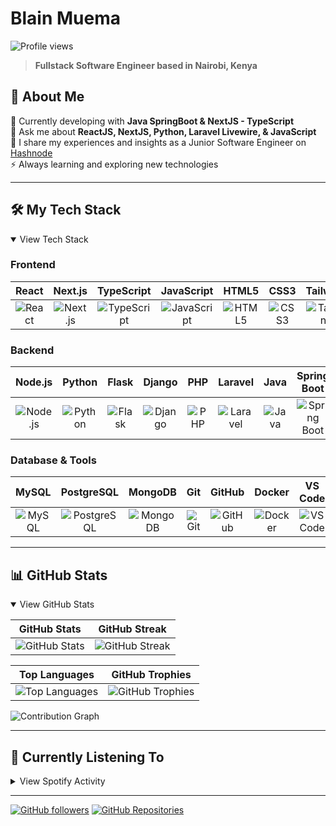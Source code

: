 # Blain Muema

![Profile views](https://komarev.com/ghpvc/?username=octocatblain&label=Profile%20views&color=brightgreen&style=flat)

> **Fullstack Software Engineer based in Nairobi, Kenya**

## 💫 About Me

🌱 Currently developing with **Java SpringBoot & NextJS - TypeScript**  
💬 Ask me about **ReactJS, NextJS, Python, Laravel Livewire, & JavaScript**  
📘 I share my experiences and insights as a Junior Software Engineer on [Hashnode](https://blainmuema.hashnode.dev/)  
⚡ Always learning and exploring new technologies  

---

## 🛠️ My Tech Stack

<details open>
<summary>View Tech Stack</summary>

### Frontend
| React | Next.js | TypeScript | JavaScript | HTML5 | CSS3 | Tailwind | Sass | Bootstrap |
|:-----:|:-------:|:----------:|:----------:|:-----:|:----:|:--------:|:----:|:---------:|
| ![React](https://img.shields.io/badge/React-61DAFB?style=flat-square&logo=react&logoColor=black) | ![Next.js](https://img.shields.io/badge/Next.js-000000?style=flat-square&logo=next.js&logoColor=white) | ![TypeScript](https://img.shields.io/badge/TypeScript-3178C6?style=flat-square&logo=typescript&logoColor=white) | ![JavaScript](https://img.shields.io/badge/JavaScript-F7DF1E?style=flat-square&logo=javascript&logoColor=black) | ![HTML5](https://img.shields.io/badge/HTML5-E34F26?style=flat-square&logo=html5&logoColor=white) | ![CSS3](https://img.shields.io/badge/CSS3-1572B6?style=flat-square&logo=css3&logoColor=white) | ![Tailwind](https://img.shields.io/badge/Tailwind-38B2AC?style=flat-square&logo=tailwind-css&logoColor=white) | ![Sass](https://img.shields.io/badge/Sass-CC6699?style=flat-square&logo=sass&logoColor=white) | ![Bootstrap](https://img.shields.io/badge/Bootstrap-7952B3?style=flat-square&logo=bootstrap&logoColor=white) |

### Backend
| Node.js | Python | Flask | Django | PHP | Laravel | Java | Spring Boot |
|:-------:|:------:|:-----:|:------:|:---:|:-------:|:----:|:----------:|
| ![Node.js](https://img.shields.io/badge/Node.js-339933?style=flat-square&logo=node.js&logoColor=white) | ![Python](https://img.shields.io/badge/Python-3776AB?style=flat-square&logo=python&logoColor=white) | ![Flask](https://img.shields.io/badge/Flask-000000?style=flat-square&logo=flask&logoColor=white) | ![Django](https://img.shields.io/badge/Django-092E20?style=flat-square&logo=django&logoColor=white) | ![PHP](https://img.shields.io/badge/PHP-777BB4?style=flat-square&logo=php&logoColor=white) | ![Laravel](https://img.shields.io/badge/Laravel-FF2D20?style=flat-square&logo=laravel&logoColor=white) | ![Java](https://img.shields.io/badge/Java-ED8B00?style=flat-square&logo=openjdk&logoColor=white) | ![Spring Boot](https://img.shields.io/badge/Spring_Boot-6DB33F?style=flat-square&logo=spring-boot&logoColor=white) |

### Database & Tools
| MySQL | PostgreSQL | MongoDB | Git | GitHub | Docker | VS Code | Bash |
|:-----:|:----------:|:-------:|:---:|:------:|:------:|:-------:|:----:|
| ![MySQL](https://img.shields.io/badge/MySQL-4479A1?style=flat-square&logo=mysql&logoColor=white) | ![PostgreSQL](https://img.shields.io/badge/PostgreSQL-336791?style=flat-square&logo=postgresql&logoColor=white) | ![MongoDB](https://img.shields.io/badge/MongoDB-47A248?style=flat-square&logo=mongodb&logoColor=white) | ![Git](https://img.shields.io/badge/Git-F05032?style=flat-square&logo=git&logoColor=white) | ![GitHub](https://img.shields.io/badge/GitHub-181717?style=flat-square&logo=github&logoColor=white) | ![Docker](https://img.shields.io/badge/Docker-2496ED?style=flat-square&logo=docker&logoColor=white) | ![VS Code](https://img.shields.io/badge/VS_Code-007ACC?style=flat-square&logo=visual-studio-code&logoColor=white) | ![Bash](https://img.shields.io/badge/Bash-4EAA25?style=flat-square&logo=gnu-bash&logoColor=white) |

</details>

---

## 📊 GitHub Stats

<details open>
<summary>View GitHub Stats</summary>

| GitHub Stats | GitHub Streak |
| :----------: | :-----------: |
| ![GitHub Stats](https://github-readme-stats.vercel.app/api?username=octocatblain&show_icons=true&theme=chartreuse-dark&hide_border=true&count_private=true) | ![GitHub Streak](https://github-readme-streak-stats.herokuapp.com/?user=octocatblain&theme=chartreuse-dark&hide_border=true) |

| Top Languages | GitHub Trophies |
| :-----------: | :-------------: |
| ![Top Languages](https://github-readme-stats.vercel.app/api/top-langs/?username=octocatblain&layout=compact&theme=chartreuse-dark&hide_border=true&langs_count=10) | ![GitHub Trophies](https://github-profile-trophy.vercel.app/?username=octocatblain&theme=matrix&column=4&margin-w=15&margin-h=15) |

![Contribution Graph](https://github-readme-activity-graph.vercel.app/graph?username=octocatblain&bg_color=0d1117&color=7ffe00&line=7ffe00&point=7ffe00&area=true&hide_border=true)

</details>

---

## 🎵 Currently Listening To

<details>
<summary>View Spotify Activity</summary>

[![spotify-github-profile](https://spotify-github-profile.vercel.app/api/view?uid=31uzr2jwp6guujlxxeyiyi2wgxbq&cover_image=true&theme=default&show_offline=false&background_color=121212&interchange=true)](https://spotify-github-profile.vercel.app/api/view?uid=31uzr2jwp6guujlxxeyiyi2wgxbq&redirect=true)

</details>

---

[![GitHub followers](https://img.shields.io/github/followers/octocatblain?style=for-the-badge&logo=github&color=7ffe00&logoColor=black)](https://github.com/octocatblain?tab=followers)
[![GitHub Repositories](https://img.shields.io/badge/Repositories-View%20All-7ffe00?style=for-the-badge&logo=github&logoColor=black)](https://github.com/octocatblain?tab=repositories)
